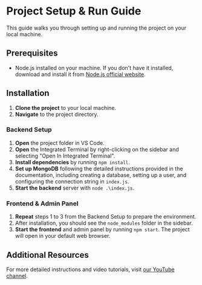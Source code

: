 # Project Setup & Run Guide

This guide walks you through setting up and running the project on your local machine.

## Prerequisites

- Node.js installed on your machine. If you don't have it installed, download and install it from [Node.js official website](https://nodejs.org/en/download/).

## Installation

1. **Clone the project** to your local machine.
2. **Navigate** to the project directory.

### Backend Setup

1. **Open** the project folder in VS Code.
2. **Open** the Integrated Terminal by right-clicking on the sidebar and selecting "Open In Integrated Terminal".
3. **Install dependencies** by running `npm install`.
4. **Set up MongoDB** following the detailed instructions provided in the documentation, including creating a database, setting up a user, and configuring the connection string in `index.js`.
5. **Start the backend** server with `node .\index.js`.

### Frontend & Admin Panel

1. **Repeat** steps 1 to 3 from the Backend Setup to prepare the environment.
2. After installation, you should see the `node_modules` folder in the sidebar.
3. **Start the frontend** and admin panel by running `npm start`. The project will open in your default web browser.

## Additional Resources

For more detailed instructions and video tutorials, visit [our YouTube channel](https://www.youtube.com/@GreatStackDev/videos).

